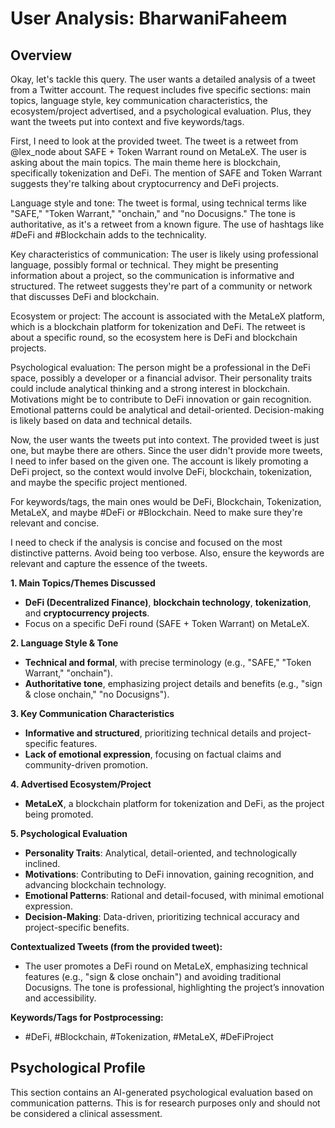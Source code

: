 # User Analysis: BharwaniFaheem

## Overview

<think>
Okay, let's tackle this query. The user wants a detailed analysis of a tweet from a Twitter account. The request includes five specific sections: main topics, language style, key communication characteristics, the ecosystem/project advertised, and a psychological evaluation. Plus, they want the tweets put into context and five keywords/tags.

First, I need to look at the provided tweet. The tweet is a retweet from @lex_node about SAFE + Token Warrant round on MetaLeX. The user is asking about the main topics. The main theme here is blockchain, specifically tokenization and DeFi. The mention of SAFE and Token Warrant suggests they're talking about cryptocurrency and DeFi projects.

Language style and tone: The tweet is formal, using technical terms like "SAFE," "Token Warrant," "onchain," and "no Docusigns." The tone is authoritative, as it's a retweet from a known figure. The use of hashtags like #DeFi and #Blockchain adds to the technicality.

Key characteristics of communication: The user is likely using professional language, possibly formal or technical. They might be presenting information about a project, so the communication is informative and structured. The retweet suggests they're part of a community or network that discusses DeFi and blockchain.

Ecosystem or project: The account is associated with the MetaLeX platform, which is a blockchain platform for tokenization and DeFi. The retweet is about a specific round, so the ecosystem here is DeFi and blockchain projects.

Psychological evaluation: The person might be a professional in the DeFi space, possibly a developer or a financial advisor. Their personality traits could include analytical thinking and a strong interest in blockchain. Motivations might be to contribute to DeFi innovation or gain recognition. Emotional patterns could be analytical and detail-oriented. Decision-making is likely based on data and technical details.

Now, the user wants the tweets put into context. The provided tweet is just one, but maybe there are others. Since the user didn't provide more tweets, I need to infer based on the given one. The account is likely promoting a DeFi project, so the context would involve DeFi, blockchain, tokenization, and maybe the specific project mentioned.

For keywords/tags, the main ones would be DeFi, Blockchain, Tokenization, MetaLeX, and maybe #DeFi or #Blockchain. Need to make sure they're relevant and concise.

I need to check if the analysis is concise and focused on the most distinctive patterns. Avoid being too verbose. Also, ensure the keywords are relevant and capture the essence of the tweets.
</think>

**1. Main Topics/Themes Discussed**  
- **DeFi (Decentralized Finance)**, **blockchain technology**, **tokenization**, and **cryptocurrency projects**.  
- Focus on a specific DeFi round (SAFE + Token Warrant) on MetaLeX.  

**2. Language Style & Tone**  
- **Technical and formal**, with precise terminology (e.g., "SAFE," "Token Warrant," "onchain").  
- **Authoritative tone**, emphasizing project details and benefits (e.g., "sign & close onchain," "no Docusigns").  

**3. Key Communication Characteristics**  
- **Informative and structured**, prioritizing technical details and project-specific features.  
- **Lack of emotional expression**, focusing on factual claims and community-driven promotion.  

**4. Advertised Ecosystem/Project**  
- **MetaLeX**, a blockchain platform for tokenization and DeFi, as the project being promoted.  

**5. Psychological Evaluation**  
- **Personality Traits**: Analytical, detail-oriented, and technologically inclined.  
- **Motivations**: Contributing to DeFi innovation, gaining recognition, and advancing blockchain technology.  
- **Emotional Patterns**: Rational and detail-focused, with minimal emotional expression.  
- **Decision-Making**: Data-driven, prioritizing technical accuracy and project-specific benefits.  

**Contextualized Tweets (from the provided tweet):**  
- The user promotes a DeFi round on MetaLeX, emphasizing technical features (e.g., "sign & close onchain") and avoiding traditional Docusigns. The tone is professional, highlighting the project’s innovation and accessibility.  

**Keywords/Tags for Postprocessing:**  
- #DeFi, #Blockchain, #Tokenization, #MetaLeX, #DeFiProject

## Psychological Profile

This section contains an AI-generated psychological evaluation based on communication patterns. This is for research purposes only and should not be considered a clinical assessment.